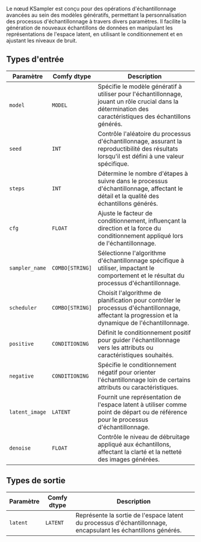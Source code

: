 
Le nœud KSampler est conçu pour des opérations d'échantillonnage avancées au sein des modèles génératifs, permettant la personnalisation des processus d'échantillonnage à travers divers paramètres. Il facilite la génération de nouveaux échantillons de données en manipulant les représentations de l'espace latent, en utilisant le conditionnement et en ajustant les niveaux de bruit.
## Types d'entrée

| Paramètre       | Comfy dtype | Description                                                                                                               |
|-----------------|-------------|---------------------------------------------------------------------------------------------------------------------------|
| `model`         | `MODEL`     | Spécifie le modèle génératif à utiliser pour l'échantillonnage, jouant un rôle crucial dans la détermination des caractéristiques des échantillons générés. |
| `seed`          | `INT`       | Contrôle l'aléatoire du processus d'échantillonnage, assurant la reproductibilité des résultats lorsqu'il est défini à une valeur spécifique.                         |
| `steps`         | `INT`       | Détermine le nombre d'étapes à suivre dans le processus d'échantillonnage, affectant le détail et la qualité des échantillons générés.           |
| `cfg`           | `FLOAT`     | Ajuste le facteur de conditionnement, influençant la direction et la force du conditionnement appliqué lors de l'échantillonnage.                     |
| `sampler_name`  | `COMBO[STRING]` | Sélectionne l'algorithme d'échantillonnage spécifique à utiliser, impactant le comportement et le résultat du processus d'échantillonnage.                     |
| `scheduler`     | `COMBO[STRING]` | Choisit l'algorithme de planification pour contrôler le processus d'échantillonnage, affectant la progression et la dynamique de l'échantillonnage.           |
| `positive`      | `CONDITIONING` | Définit le conditionnement positif pour guider l'échantillonnage vers les attributs ou caractéristiques souhaités.                                         |
| `negative`      | `CONDITIONING` | Spécifie le conditionnement négatif pour orienter l'échantillonnage loin de certains attributs ou caractéristiques.                                     |
| `latent_image`  | `LATENT`    | Fournit une représentation de l'espace latent à utiliser comme point de départ ou de référence pour le processus d'échantillonnage.                            |
| `denoise`       | `FLOAT`     | Contrôle le niveau de débruitage appliqué aux échantillons, affectant la clarté et la netteté des images générées.                   |

## Types de sortie

| Paramètre   | Comfy dtype | Description |
|-------------|-------------|-------------|
| `latent`    | `LATENT`    | Représente la sortie de l'espace latent du processus d'échantillonnage, encapsulant les échantillons générés. |